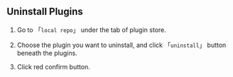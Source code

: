 Uninstall Plugins
---

1. Go to 「`local repo`」 under the tab of plugin store.

2. Choose the plugin you want to uninstall, and click 「`uninstall`」 button beneath the plugins.

[][img_uninstall_plugin_1]


3. Click red confirm button.


[img_uninstall_plugin_1]: http://7xtigg.com1.z0.glb.clouddn.com/doc/plugin_store/uninstall_plugin_1.jpg
